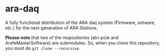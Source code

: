 # ara-daq
A fully functional distribution of the ARA daq system (Firmware, sotware, etc.) for the next generation of ARA Stations.

**Please note** that two of the respositories (atri-pcie and ArafeMasterSoftware) are submodules. So, when you clone this repository, you must do `git clone --recursive`.
